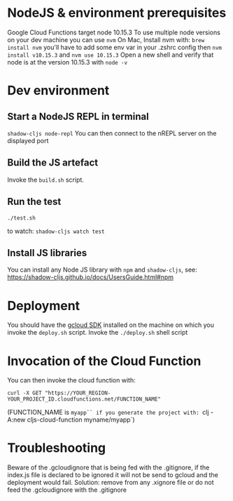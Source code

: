 # NodeJS & environment prerequisites

Google Cloud Functions target node 10.15.3
To use multiple node versions on your dev machine you can use `nvm`
On Mac, Install nvm with: `brew install nvm` you'll have to add some env var in your .zshrc config
then `nvm install v10.15.3` and `nvm use 10.15.3`
Open a new shell and verify that node is at the version 10.15.3 with `node -v`

# Dev environment

## Start a NodeJS REPL in terminal

`shadow-cljs node-repl`
You can then connect to the nREPL server on the displayed port

## Build the JS artefact

Invoke the `build.sh` script.

## Run the test

`./test.sh`

to watch: `shadow-cljs watch test`

## Install JS libraries

You can install any Node JS library with `npm` and `shadow-cljs`, see: https://shadow-cljs.github.io/docs/UsersGuide.html#npm 

# Deployment

You should have the [gcloud SDK](https://cloud.google.com/sdk/gcloud/) installed on the machine on which you invoke the `deploy.sh` script.
Invoke the `./deploy.sh` shell script

# Invocation of the Cloud Function

You can then invoke the cloud function with:
```
curl -X GET "https://YOUR_REGION-YOUR_PROJECT_ID.cloudfunctions.net/FUNCTION_NAME" 
```
(FUNCTION_NAME is `myapp`` if you generate the project with: `clj -A:new cljs-cloud-function myname/myapp`)

# Troubleshooting

Beware of the .gcloudignore that is being fed with the .gitignore, if the index.js file is declared to be ignored it will not be send to gcloud and the deployment would fail.
Solution: remove from any .xignore file or do not feed the .gcloudignore with the .gitignore



